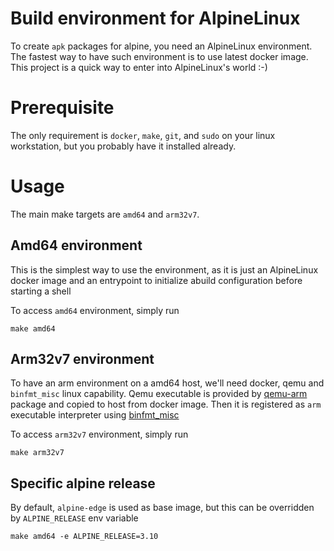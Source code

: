 # Build environment for AlpineLinux

To create `apk` packages for alpine, you need an AlpineLinux environment. The
fastest way to have such environment is to use latest docker image. This
project is a quick way to enter into AlpineLinux's world :-)

# Prerequisite

The only requirement is `docker`, `make`, `git`, and `sudo` on your linux
workstation, but you probably have it installed already.

# Usage

The main make targets are `amd64` and `arm32v7`.

## Amd64 environment

This is the simplest way to use the environment, as it is just an AlpineLinux
docker image and an entrypoint to initialize abuild configuration before
starting a shell

To access `amd64` environment, simply run

```shell
make amd64
```

## Arm32v7 environment

To have an arm environment on a amd64 host, we'll need docker, qemu and
`binfmt_misc` linux capability. Qemu executable is provided by
[qemu-arm](https://pkgs.alpinelinux.org/package/edge/main/x86_64/qemu-arm)
package and copied to host from docker image. Then it is registered as `arm`
executable interpreter using
[binfmt_misc](https://en.wikipedia.org/wiki/Binfmt_misc)

To access `arm32v7` environment, simply run

```shell
make arm32v7
```

## Specific alpine release

By default, `alpine-edge` is used as base image, but this can be overridden by
`ALPINE_RELEASE` env variable

```shell
make amd64 -e ALPINE_RELEASE=3.10
```
